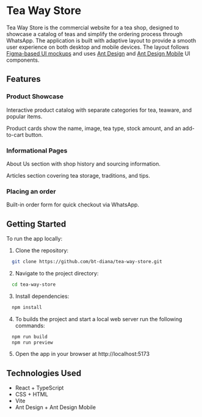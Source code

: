 # Tea Way Store

Tea Way Store is the commercial website for a tea shop, designed to showcase a catalog of teas and simplify the ordering process through WhatsApp. The application is built with adaptive layout to provide a smooth user experience on both desktop and mobile devices. The layout follows [Figma-based UI mockups](https://www.figma.com/design/P6ULjJbYvAL2EcR9dWybzm/Design---TeaWay.kg?node-id=6-5&t=Vacuh0fER1gxwYNm-1) and uses [Ant Design](https://ant.design/) and [Ant Design Mobile](https://mobile.ant.design/) UI components.

## Features

### Product Showcase

Interactive product catalog with separate categories for tea, teaware, and popular items.

Product cards show the name, image, tea type, stock amount, and an add-to-cart button.

### Informational Pages

About Us section with shop history and sourcing information.

Articles section covering tea storage, traditions, and tips.

### Placing an order

Built-in order form for quick checkout via WhatsApp.

## Getting Started

To run the app locally:

1. Clone the repository:

```bash
  git clone https://github.com/bt-diana/tea-way-store.git
```

2. Navigate to the project directory:

```bash
  cd tea-way-store
```

3. Install dependencies:

```bash
  npm install
```

4. To builds the project and start a local web server run the following commands:

```bash
  npm run build
  npm run preview
```

5. Open the app in your browser at http://localhost:5173

## Technologies Used

- React + TypeScript
- CSS + HTML
- Vite
- Ant Design + Ant Design Mobile

